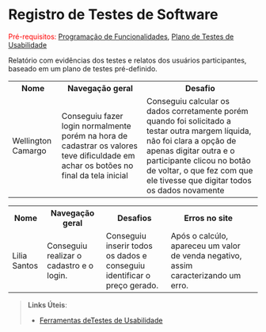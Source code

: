 # Registro de Testes de Software

<span style="color:red">Pré-requisitos: <a href="7-Programação de Funcionalidades.md"> Programação de Funcionalidades</a></span>, <a href="10-Plano de Testes de Usabilidade.md"> Plano de Testes de Usabilidade</a>

Relatório com evidências dos testes e relatos dos usuários participantes, baseado em um plano de testes pré-definido.
<table>
 <tr>
  <th>Nome</th>
  <th>Navegação geral</th>
  <th>Desafio</th>
 </tr>
 <tr>
  <td>Wellington Camargo</td>
  <td>Conseguiu fazer login normalmente porém na hora de cadastrar os valores teve dificuldade em achar os botões no final da tela inicial</td>
  <td>Conseguiu calcular os dados corretamente porém quando foi solicitado a testar outra margem líquida, não foi clara a opção de apenas digitar outra e o participante clicou no botão de voltar, o que fez com que ele tivesse que digitar todos os dados novamente</td>
 </tr>
  </table>
  
  <table>
 <tr>
  <th>Nome</th>
  <th>Navegação geral</th>
  <th>Desafios</th>
  <th> Erros no site<th/>
 </tr>
 
 <tr>
  <td>Lilia Santos</td>
  <td>Conseguiu realizar  o cadastro e o login.</td>
  <td>Conseguiu inserir todos os dados e conseguiu identificar o preço gerado.</td>
  <td> Após o calcúlo, apareceu um valor de venda negativo, assim caracterizando um erro.</td>
 </tr>
  </table>

> **Links Úteis**:
> - [Ferramentas deTestes de Usabilidade](https://www.usability.gov/how-to-and-tools/resources/templates.html)

